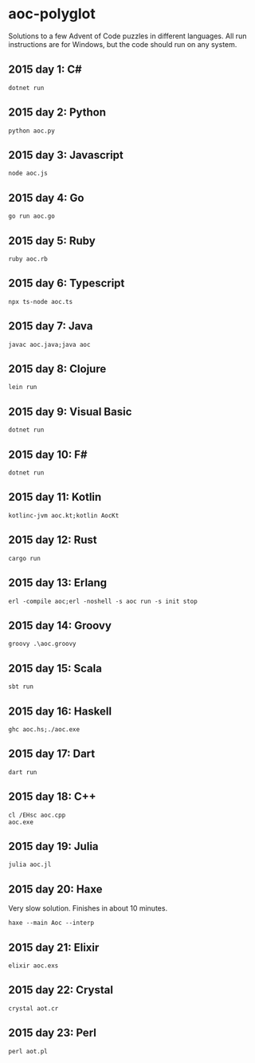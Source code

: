 # aoc-polyglot

Solutions to a few Advent of Code puzzles in different languages. All run instructions are for Windows, but the code should run on any system. 

## 2015 day 1: C#

```
dotnet run
```

## 2015 day 2: Python

```
python aoc.py
```

## 2015 day 3: Javascript

```
node aoc.js
```

## 2015 day 4: Go

```
go run aoc.go
```

## 2015 day 5: Ruby

```
ruby aoc.rb
```

## 2015 day 6: Typescript

```
npx ts-node aoc.ts
```

## 2015 day 7: Java

```
javac aoc.java;java aoc
```

## 2015 day 8: Clojure

```
lein run
```

## 2015 day 9: Visual Basic

```
dotnet run
```

## 2015 day 10: F#

```
dotnet run
```

## 2015 day 11: Kotlin

```
kotlinc-jvm aoc.kt;kotlin AocKt
```

## 2015 day 12: Rust

```
cargo run
```

## 2015 day 13: Erlang

```
erl -compile aoc;erl -noshell -s aoc run -s init stop
```

## 2015 day 14: Groovy

```
groovy .\aoc.groovy
```

## 2015 day 15: Scala

```
sbt run
```

## 2015 day 16: Haskell

```
ghc aoc.hs;./aoc.exe
```

## 2015 day 17: Dart

```
dart run
```

## 2015 day 18: C++

```
cl /EHsc aoc.cpp
aoc.exe
```

## 2015 day 19: Julia

```
julia aoc.jl
```

## 2015 day 20: Haxe

Very slow solution. Finishes in about 10 minutes.

```
haxe --main Aoc --interp
```

## 2015 day 21: Elixir

```
elixir aoc.exs
```

## 2015 day 22: Crystal

```
crystal aot.cr
```

## 2015 day 23: Perl

```
perl aot.pl
```
